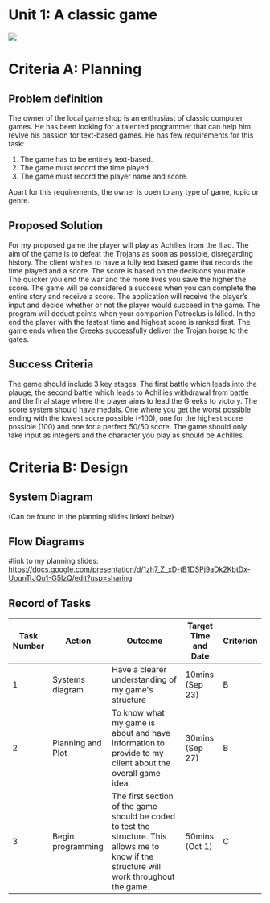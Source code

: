 # Unit 1: A classic game 
![](game.gif)

# Criteria A: Planning

## Problem definition

The owner of the local game shop is an enthusiast of classic computer games. He has been looking for a talented programmer that can help him revive his passion for text-based games. He has few requirements for this task:

1. The game has to be entirely text-based.
2. The game must record the time played.
3. The game must record the player name and score.

Apart for this requirements, the owner is open to any type of game, topic or genre.

## Proposed Solution
For my proposed game the player will play as Achilles from the Iliad. The aim of the game is to defeat the Trojans as soon as possible, disregarding history.  The client wishes to have a fully text based game that records the time played and a score. The score is based on the decisions you make. The quicker you end the war and the more lives you save the higher the score. The game will be considered a success when you can complete the entire story and receive a score. The application will receive the player’s input and decide whether or not the player would succeed in the game. The program will deduct points when your companion Patroclus is killed. In the end the player with the fastest time and highest score is ranked first. The game ends when the Greeks successfully deliver the Trojan horse to the gates.

## Success Criteria
The game should include 3 key stages. The first battle which leads into the plauge, the second battle which leads to Achillies withdrawal from battle and the final stage where the player aims to lead the Greeks to victory. The score system should have medals. One where you get the worst possible ending with the lowest socre possible (-100), one for the highest score possible (100) and one for a perfect 50/50 score. The game should only take input as integers and the character you play as should be Achilles.

# Criteria B: Design

## System Diagram
(Can be found in the planning slides linked below)
## Flow Diagrams
#link to my planning slides: https://docs.google.com/presentation/d/1zh7_Z_xD-tB1DSPj9aDk2KbtDx-UoqnTtJQu1-G5IzQ/edit?usp=sharing

## Record of Tasks
| Task Number | Action            | Outcome                                                                                                                                     | Target Time and Date | Criterion |
|-------------|-------------------|---------------------------------------------------------------------------------------------------------------------------------------------|----------------------|-----------|
| 1           | Systems diagram   | Have a clearer understanding of my game's structure                                                                                         | 10mins (Sep 23)      | B         |
| 2           | Planning and Plot | To know what my game is about and have information to provide to my client about the overall game idea.                                     | 30mins (Sep 27)      | B         |
| 3           | Begin programming | The first section of the game should be coded to test the structure. This allows me to know if the structure will work throughout the game. | 50mins (Oct 1)       | C         |
